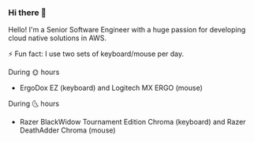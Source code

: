 ### Hi there 👋

Hello! I'm a Senior Software Engineer with a huge passion for developing cloud native solutions in AWS.

⚡ Fun fact: I use two sets of keyboard/mouse per day.

During :sun_with_face: hours
- ErgoDox EZ (keyboard) and Logitech MX ERGO (mouse)

During :last_quarter_moon_with_face: hours
- Razer BlackWidow Tournament Edition Chroma (keyboard) and Razer DeathAdder Chroma (mouse)

<!--
:star: My Technology Stack

- Languages
  - TypeScript
  - Python
  - Bash
- AWS
  - Cognito
  - API Gateway
  - Lambda
  - Step Functions
  - DynamoDB
  - Elasticsearch
- Frontend
  - Ionic/Angular
  - RxJS
- Middleware
  - Middy
- Backend
  - Serverless Framework
  - BottleJS
- Containers
  - Docker/Docker Compose
- Code Editor/Tools
  - WebStorm
  - iTerm2
  - Neovim
  - Tmux
  - Git (self-proclaimed expert)
-->
<!--
**wenindoubt/wenindoubt** is a ✨ _special_ ✨ repository because its `README.md` (this file) appears on your GitHub profile.

Here are some ideas to get you started:

- 🔭 I’m currently working on ...
- 🌱 I’m currently learning ...
- 👯 I’m looking to collaborate on ...
- 🤔 I’m looking for help with ...
- 💬 Ask me about ...
- 📫 How to reach me: ...
- 😄 Pronouns: ...
-->
